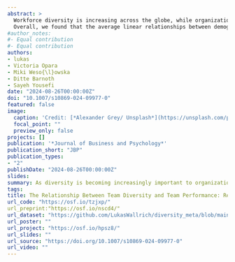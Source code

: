 ```yaml
---
abstract: >
  Workforce diversity is increasing across the globe, while organizations strive for equity and inclusion. Therefore, research has investigated how team diversity relates to performance. Despite clear arguments why diversity should enhance (some types of) performance, and promising findings in individual studies, meta-analyses have shown weak main effects. However, many meta-analyses have failed to distinguish situations where diversity should have a positive impact from those where its impact is more likely to be negative, leaving boundary conditions unclear. Here, we summarized the growing literature across disciplines, countries, and languages through a reproducible registered report meta-analysis on the relationship between diversity and team performance (615 reports, 2638 effect sizes). 
  Overall, we found that the average linear relationships between demographic, job-related and cognitive diversity, and team performance are significant and positive, but insubstantial (|r|<.1). Considering a wide range of moderators, we found few instances when correlations were substantial. However, context matters. Correlations were more positive when tasks were higher in complexity or required creativity and innovation, and when teams were working in contexts lower in collectivism and power distance. Contrary to expectations, the link between diversity and performance was not substantially influenced by teams’ longevity or interdependence. The main results appear robust to publication bias. Further research is needed on how diversity climates and team cultures affect these relationships, and when there may be non-linear relationships—yet for the moment, promises of wide-spread performance increases may not be the strongest arguments to promote diversity initiatives. We discuss further implications for researchers and practitioners, and provide a web app to examine subsets of the data: https://lukaswallrich.shinyapps.io/diversity_meta/.
#author_notes:
#- Equal contribution
#- Equal contribution
authors:
- lukas
- Victoria Opara
- Miki Weso{\l}owska
- Ditte Barnoth
- Sayeh Yousefi
date: "2024-08-26T00:00:00Z"
doi: "10.1007/s10869-024-09977-0"
featured: false
image:
  caption: 'Credit: [*Alexander Grey/ Unsplash*](https://unsplash.com/photos/multi-colored-pen-lot-on-black-background-sbE9zbcuiZs?utm_content=creditCopyText&utm_medium=referral&utm_source=unsplas)'
  focal_point: ""
  preview_only: false
projects: []
publication: '*Journal of Business and Psychology*'
publication_short: "JBP"
publication_types:
- "2"
publishDate: "2024-08-26T00:00:00Z"
slides: 
summary: As diversity is becoming increasingly important to organizations, there has been a wealth of research on its relationship to team performance. In this meta-analysis, we synthesize 615 reports (with 2,638 effect sizes) to estimate these relationships, and to test whether their size is substantively meaningful.
tags:
title: The Relationship Between Team Diversity and Team Performance: Reconciling Promise and Reality Through a Comprehensive Meta-Analysis Registered Report
url_code: "https://osf.io/tzjxp/"
url_preprint:"https://osf.io/nscd4/"
url_dataset: "https://github.com/LukasWallrich/diversity_meta/blob/main/SM2%20-%20Analysis/data/full_dataset.rds"
url_poster: ""
url_project: "https://osf.io/hpsz8/"
url_slides: ""
url_source: "https://doi.org/10.1007/s10869-024-09977-0"
url_video: ""
---
```



